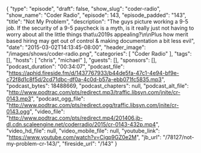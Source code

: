{
  "type": "episode",
  "draft": false,
  "show_slug": "coder-radio",
  "show_name": "Coder Radio",
  "episode": 143,
  "episode_padded": "143",
  "title": "Not My Problem",
  "description": "The guys picture working a 9-5 job. If the security of a 9-5 paycheck is a myth, is it really just not having to worry about all the little things that\u2019s appealing?\n\nPlus how merit based hiring may get out of control & making documentation a bit less evil",
  "date": "2015-03-02T14:13:45-08:00",
  "header_image": "/images/shows/coder-radio.png",
  "categories": [
    "Coder Radio"
  ],
  "tags": [],
  "hosts": [
    "chris",
    "michael"
  ],
  "guests": [],
  "sponsors": [],
  "podcast_duration": "00:34:07",
  "podcast_file": "https://aphid.fireside.fm/d/1437767933/b44de5fa-47c1-4e94-bf9e-c72f8d1c8f5d/2cd71dbc-df0a-4c0d-b57a-ebb071fc5835.mp3",
  "podcast_bytes": 18488669,
  "podcast_chapters": null,
  "podcast_alt_file": "http://www.podtrac.com/pts/redirect.mp3/traffic.libsyn.com/jnite/cr-0143.mp3",
  "podcast_ogg_file": "http://www.podtrac.com/pts/redirect.ogg/traffic.libsyn.com/jnite/cr-0143.ogg",
  "video_file": "http://www.podtrac.com/pts/redirect.mp4/201406.jb-dl.cdn.scaleengine.net/coderradio/2015/cr-0143-432p.mp4",
  "video_hd_file": null,
  "video_mobile_file": null,
  "youtube_link": "https://www.youtube.com/watch?v=Cigp9GZ0e2M",
  "jb_url": "/78127/not-my-problem-cr-143/",
  "fireside_url": "/143"
}

